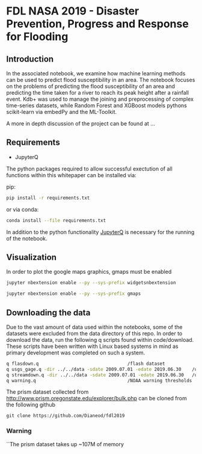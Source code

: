 # FDL NASA 2019 - Disaster Prevention, Progress and Response for Flooding

## Introduction
In the associated notebook, we examine how machine learning methods can be used to predict flood susceptibility in an area. The notebook focuses on the problems of predicting the flood susceptibility of an area and predicting the time taken for a river to reach its peak height after a rainfall event. Kdb+ was used to manage the joining and preprocessing of complex time-series datasets, while Random Forest and XGBoost models pythons scikit-learn  via embedPy and the ML-Toolkit.

A more in depth discussion of the project can be found at ...

## Requirements

- JupyterQ

The python packages required to allow successful exectution of all functions within this whitepaper can be installed via:

pip:
```bash
pip install -r requirements.txt
```

or via conda:
```bash
conda install --file requirements.txt
```

In addition to the python functionality [JupyterQ](https://code.kx.com/v2/ml/jupyterq) is necessary for the running of the notebook.

## Visualization
In order to plot the google maps graphics, gmaps must be enabled
```bash
jupyter nbextension enable --py --sys-prefix widgetsnbextension

jupyter nbextension enable --py --sys-prefix gmaps
```

## Downloading the data
Due to the vast amount of data used within the notebooks, some of the datasets were excluded from the data directory of this repo. In order to download the data, run the following q scripts found within code/download. These scripts have been written with Linux based systems in mind as primary development was completed on such a system.


```bash
q flasdown.q 							     /flash dataset
q usgs_gage.q -dir ../../data -sdate 2009.07.01 -edate 2019.06.30    /usgs gage information
q streamdown.q -dir ../../data -sdate 2009.07.01 -edate 2019.06.30   /usgs surfacewater data
q warning.q 							     /NOAA warning thresholds
```

The prism dataset collected from http://www.prism.oregonstate.edu/explorer/bulk.php can be cloned from the following github
```
git clone https://github.com/Dianeod/fdl2019
```
### Warning
``The prism dataset takes up ~107M of memory
